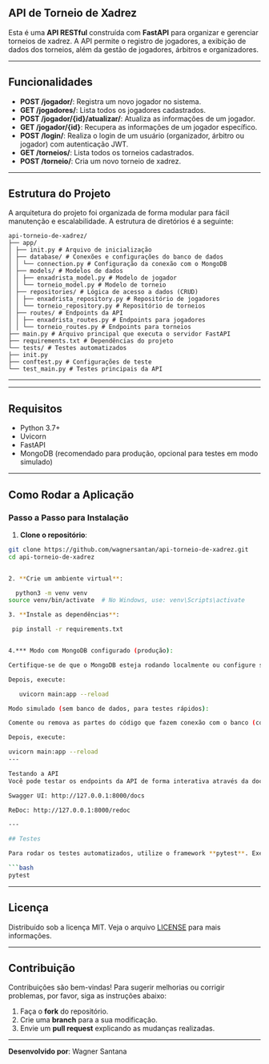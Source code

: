 
## API de Torneio de Xadrez

Esta é uma **API RESTful** construída com **FastAPI** para organizar e gerenciar torneios de xadrez. A API permite o registro de jogadores, a exibição de dados dos torneios, além da gestão de jogadores, árbitros e organizadores.

---

## Funcionalidades

- **POST /jogador/**: Registra um novo jogador no sistema.
- **GET /jogadores/**: Lista todos os jogadores cadastrados.
- **POST /jogador/{id}/atualizar/**: Atualiza as informações de um jogador.
- **GET /jogador/{id}**: Recupera as informações de um jogador específico.
- **POST /login/**: Realiza o login de um usuário (organizador, árbitro ou jogador) com autenticação JWT.
- **GET /torneios/**: Lista todos os torneios cadastrados.
- **POST /torneio/**: Cria um novo torneio de xadrez.

---

## Estrutura do Projeto

A arquitetura do projeto foi organizada de forma modular para fácil manutenção e escalabilidade. A estrutura de diretórios é a seguinte:
```
api-torneio-de-xadrez/
├── app/
│ ├── init.py # Arquivo de inicialização
│ ├── database/ # Conexões e configurações do banco de dados
│ │ └── connection.py # Configuração da conexão com o MongoDB
│ ├── models/ # Modelos de dados
│ │ ├── enxadrista_model.py # Modelo de jogador
│ │ └── torneio_model.py # Modelo de torneio
│ ├── repositories/ # Lógica de acesso a dados (CRUD)
│ │ ├── enxadrista_repository.py # Repositório de jogadores
│ │ └── torneio_repository.py # Repositório de torneios
│ ├── routes/ # Endpoints da API
│ │ ├── enxadrista_routes.py # Endpoints para jogadores
│ │ └── torneio_routes.py # Endpoints para torneios
├── main.py # Arquivo principal que executa o servidor FastAPI
├── requirements.txt # Dependências do projeto
└── tests/ # Testes automatizados
├── init.py
├── conftest.py # Configurações de teste
└── test_main.py # Testes principais da API
```

---

---

## Requisitos

- Python 3.7+
- Uvicorn
- FastAPI
- MongoDB (recomendado para produção, opcional para testes em modo simulado)

---

## Como Rodar a Aplicação

### Passo a Passo para Instalação

1. **Clone o repositório**:

```bash
git clone https://github.com/wagnersantan/api-torneio-de-xadrez.git
cd api-torneio-de-xadrez


2. **Crie um ambiente virtual**:

  python3 -m venv venv
source venv/bin/activate  # No Windows, use: venv\Scripts\activate

3. **Instale as dependências**:

 pip install -r requirements.txt


4.*** Modo com MongoDB configurado (produção):

Certifique-se de que o MongoDB esteja rodando localmente ou configure sua conexão com MongoDB em nuvem no arquivo app/database/connection.py.

Depois, execute:

   uvicorn main:app --reload

Modo simulado (sem banco de dados, para testes rápidos):

Comente ou remova as partes do código que fazem conexão com o banco (como no main.py a função que insere torneio de teste e as chamadas ao db), para evitar erros de conexão.

Depois, execute:

uvicorn main:app --reload
---

Testando a API
Você pode testar os endpoints da API de forma interativa através da documentação gerada automaticamente pelo FastAPI:

Swagger UI: http://127.0.0.1:8000/docs

ReDoc: http://127.0.0.1:8000/redoc

---

## Testes

Para rodar os testes automatizados, utilize o framework **pytest**. Execute o seguinte comando:

```bash
pytest
```

---

## Licença

Distribuído sob a licença MIT. Veja o arquivo [LICENSE](LICENSE) para mais informações.

---

## Contribuição

Contribuições são bem-vindas! Para sugerir melhorias ou corrigir problemas, por favor, siga as instruções abaixo:

1. Faça o **fork** do repositório.
2. Crie uma **branch** para a sua modificação.
3. Envie um **pull request** explicando as mudanças realizadas.

---

**Desenvolvido por**: Wagner Santana

